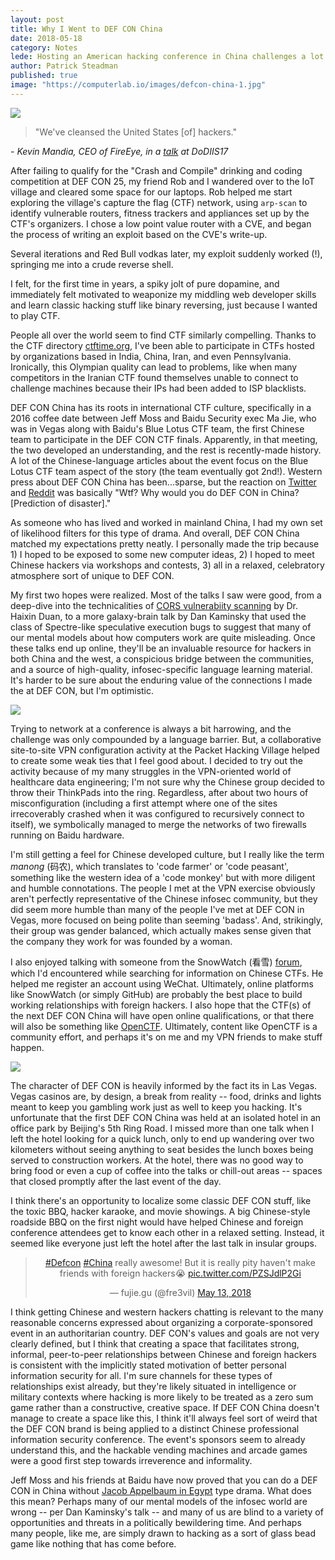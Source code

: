 ```yaml
---
layout: post
title: Why I Went to DEF CON China
date: 2018-05-18
category: Notes
lede: Hosting an American hacking conference in China challenges a lot of assumptions about hacking itself.
author: Patrick Steadman
published: true
image: "https://computerlab.io/images/defcon-china-1.jpg"
---
```


![](/images/defcon-china-1.jpg)

> "We've cleansed the United States [of] hackers."

*- Kevin Mandia, CEO of FireEye, in a [talk](https://www.youtube.com/watch?v=rPCLbp6y23I) at DoDIIS17*

After failing to qualify for the "Crash and Compile" drinking and coding
competition at DEF CON 25, my friend Rob and I wandered over to the IoT village
and cleared some space for our laptops. Rob helped me start exploring the
village's capture the flag (CTF) network, using `arp-scan` to identify
vulnerable routers, fitness trackers and appliances set up by the CTF's
organizers. I chose a low point value router with a CVE, and began the process
of writing an exploit based on the CVE's write-up.

Several iterations and Red Bull vodkas later, my exploit suddenly worked (!),
springing me into a crude reverse shell.

I felt, for the first time in years, a spiky jolt of pure dopamine, and
immediately felt motivated to weaponize my middling web developer skills and
learn classic hacking stuff like binary reversing, just because I wanted to
play CTF.

People all over the world seem to find CTF similarly compelling. Thanks to the
CTF directory [ctftime.org](https://ctftime.org), I've been able to participate
in CTFs hosted by organizations based in India, China, Iran, and even
Pennsylvania. Ironically, this Olympian quality can lead to problems, like when
many competitors in the Iranian CTF found themselves unable to connect to
challenge machines because their IPs had been added to ISP blacklists.

DEF CON China has its roots in international CTF culture, specifically in a 2016
coffee date between Jeff Moss and Baidu Security exec Ma Jie, who was in Vegas
along with Baidu's Blue Lotus CTF team, the first Chinese team to participate in
the DEF CON CTF finals. Apparently, in that meeting, the two developed an
understanding, and the rest is recently-made history. A lot of the
Chinese-language articles about the event focus on the Blue Lotus CTF team
aspect of the story (the team eventually got 2nd!). Western press about DEF CON
China has been...sparse, but the reaction on
[Twitter](https://twitter.com/wbm312/status/891871962271633410) and
[Reddit](https://www.reddit.com/r/Defcon/comments/6qtwe6/defcon_beta_in_beijing_china_huge_fing_mistake/?st=jhch6rd3&sh=c152af0b#bottom-comments)
was basically "Wtf? Why would you do DEF CON in China? [Prediction of
disaster]."

As someone who has lived and worked in mainland China, I had my own set of
likelihood filters for this type of drama. And overall, DEF CON China matched my
expectations pretty neatly. I personally made the trip because 1) I hoped to be
exposed to some new computer ideas, 2) I hoped to meet Chinese hackers via
workshops and contests, 3) all in a relaxed, celebratory atmosphere sort of
unique to DEF CON.

My first two hopes were realized. Most of the talks I saw were good, from a
deep-dive into the technicalities of [CORS vulnerabiity
scanning](https://github.com/chenjj/CORScanner) by Dr. Haixin Duan, to a more
galaxy-brain talk by Dan Kaminsky that used the class of Spectre-like
speculative execution bugs to suggest that many of our mental models about how
computers work are quite misleading. Once these talks end up online, they'll be
an invaluable resource for hackers in both China and the west, a conspicious
bridge between the communities, and a source of high-quality, infosec-specific
language learning material. It's harder to be sure about the enduring value of
the connections I made the at DEF CON, but I'm optimistic. 

![](/images/defcon-china-sleepy.jpg)

Trying to network at a conference is always a bit harrowing, and the challenge
was only compounded by a language barrier. But, a collaborative site-to-site VPN
configuration activity at the Packet Hacking Village helped to create some weak
ties that I feel good about. I decided to try out the activity because of my
many struggles in the VPN-oriented world of healthcare data engineering; I'm not
sure why the Chinese group decided to throw their ThinkPads into the ring.
Regardless, after about two hours of misconfiguration (including a first attempt
where one of the sites irrecoverably crashed when it was configured to
recursively connect to itself), we symbolically managed to merge the networks of
two firewalls running on Baidu hardware.

I'm still getting a feel for Chinese developed culture, but I really like the
term *manong* (码农), which translates to 'code farmer' or 'code peasant',
something like the western idea of a 'code monkey' but with more diligent and
humble connotations.  The people I met at the VPN exercise obviously aren't
perfectly representative of the Chinese infosec community, but they did seem
more humble than many of the people I've met at DEF CON in Vegas, more focused
on being polite than seeming 'badass'. And, strikingly, their group was gender
balanced, which actually makes sense given that the company they work for was
founded by a woman.

I also enjoyed talking with someone from the SnowWatch (看雪)
[forum](https://bbs.pediy.com/), which I'd encountered while searching for
information on Chinese CTFs. He helped me register an account using WeChat.
Ultimately, online platforms like SnowWatch (or simply GitHub) are probably the
best place to build working relationships with foreign hackers. I also hope that
the CTF(s) of the next DEF CON China will have open online qualifications, or
that there will also be something like [OpenCTF](http://openctf.com/).
Ultimately, content like OpenCTF is a community effort, and perhaps it's on me
and my VPN friends to make stuff happen.

![](/images/defcon-china-park.jpg)

The character of DEF CON is heavily informed by the fact its in Las Vegas. Vegas
casinos are, by design, a break from reality -- food, drinks and lights meant to
keep you gambling work just as well to keep you hacking. It's unfortunate that
the first DEF CON China was held at an isolated hotel in an office park by
Beijing's 5th Ring Road. I missed more than one talk when I left the hotel
looking for a quick lunch, only to end up wandering over two kilometers without
seeing anything to seat besides the lunch boxes being served to construction
workers. At the hotel, there was no good way to bring food or even a cup of
coffee into the talks or chill-out areas -- spaces that closed promptly after
the last event of the day.

I think there's an opportunity to localize some classic DEF CON stuff, like the
toxic BBQ, hacker karaoke, and movie showings. A big Chinese-style roadside BBQ
on the first night would have helped Chinese and foreign conference attendees
get to know each other in a relaxed setting.  Instead, it seemed like everyone
just left the hotel after the last talk in insular groups.


<center>
<blockquote class="twitter-tweet" data-lang="en"><p lang="en" dir="ltr"><a href="https://twitter.com/hashtag/Defcon?src=hash&amp;ref_src=twsrc%5Etfw">#Defcon</a> <a href="https://twitter.com/hashtag/China?src=hash&amp;ref_src=twsrc%5Etfw">#China</a> really awesome! But it is really pity haven&#39;t make friends with foreign hackers😭 <a href="https://t.co/PZSJdlP2Gi">pic.twitter.com/PZSJdlP2Gi</a></p>&mdash; fujie.gu (@fre3vil) <a href="https://twitter.com/fre3vil/status/995603761627254784?ref_src=twsrc%5Etfw">May 13, 2018</a></blockquote>
<script async src="https://platform.twitter.com/widgets.js" charset="utf-8"></script>
</center>

I think getting Chinese and western hackers chatting is relevant to the many
reasonable concerns expressed about organizing a corporate-sponsored event in an
authoritarian country. DEF CON's values and goals are not very clearly defined,
but I think that creating a space that facilitates strong, informal,
peer-to-peer relationships between Chinese and foreign hackers is consistent
with the implicitly stated motivation of better personal information security
for all. I'm sure channels for these types of relationships exist already, but
they're likely situated in intelligence or military contexts where hacking is
more likely to be treated as a zero sum game rather than a constructive,
creative space. If DEF CON China doesn't manage to create a space like this, I
think it'll always feel sort of weird that the DEF CON brand is being applied to
a distinct Chinese professional information security conference. The event's
sponsors seem to already understand this, and the hackable vending machines and
arcade games were a good first step towards irreverence and informality.

Jeff Moss and his friends at Baidu have now proved that you can do a DEF CON in
China without [Jacob Appelbaum in
Egypt](https://www.youtube.com/watch?v=0qa8SRN86V8) type drama. What does this
mean? Perhaps many of our mental models of the infosec world are wrong -- per
Dan Kaminsky's talk -- and many of us are blind to a variety of opportunities and
threats in a politically bewildering time. And perhaps many people, like me, are
simply drawn to hacking as a sort of glass bead game like nothing that has come
before.
